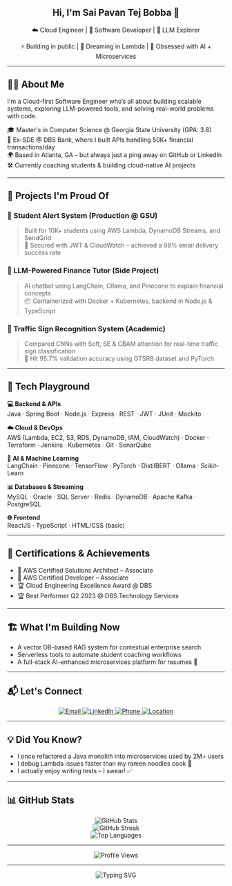 <h2 align="center">Hi, I'm Sai Pavan Tej Bobba 👋</h2>
<p align="center">☁️ Cloud Engineer | 🔧 Software Developer | 🧠 LLM Explorer</p>

<p align="center">
⚡ Building in public | 🚀 Dreaming in Lambda | 🧠 Obsessed with AI + Microservices
</p>

---

## 🙋‍♂️ About Me

I'm a Cloud-first Software Engineer who’s all about building scalable systems, exploring LLM-powered tools, and solving real-world problems with code.

🎓 Master's in Computer Science @ Georgia State University (GPA: 3.8)  
💼 Ex-SDE @ DBS Bank, where I built APIs handling 50K+ financial transactions/day  
🌍 Based in Atlanta, GA – but always just a ping away on GitHub or LinkedIn  
🛠 Currently coaching students & building cloud-native AI projects

---

## 🚀 Projects I'm Proud Of

### 🧾 Student Alert System (Production @ GSU)
> Built for 10K+ students using AWS Lambda, DynamoDB Streams, and SendGrid  
🔐 Secured with JWT & CloudWatch – achieved a 98% email delivery success rate

### 💸 LLM-Powered Finance Tutor (Side Project)
> AI chatbot using LangChain, Ollama, and Pinecone to explain financial concepts  
📦 Containerized with Docker + Kubernetes, backend in Node.js & TypeScript

### 🚦 Traffic Sign Recognition System (Academic)
> Compared CNNs with Soft, SE & CBAM attention for real-time traffic sign classification  
🎯 Hit 95.7% validation accuracy using GTSRB dataset and PyTorch

---

## 🧰 Tech Playground

**💻 Backend & APIs**  
Java · Spring Boot · Node.js · Express · REST · JWT · JUnit · Mockito  

**☁️ Cloud & DevOps**  
AWS (Lambda, EC2, S3, RDS, DynamoDB, IAM, CloudWatch) · Docker · Terraform · Jenkins · Kubernetes · Git · SonarQube  

**🧠 AI & Machine Learning**  
LangChain · Pinecone · TensorFlow · PyTorch · DistilBERT · Ollama · Scikit-Learn  

**📊 Databases & Streaming**  
MySQL · Oracle · SQL Server · Redis · DynamoDB · Apache Kafka · PostgreSQL  

**🌐 Frontend**  
ReactJS · TypeScript · HTML/CSS (basic)  

---

## 🧪 Certifications & Achievements

- 🏅 AWS Certified Solutions Architect – Associate  
- 🏅 AWS Certified Developer – Associate  
- 🏆 Cloud Engineering Excellence Award @ DBS  
- 🏆 Best Performer Q2 2023 @ DBS Technology Services  

---

## 🏗️ What I'm Building Now

- A vector DB-based RAG system for contextual enterprise search  
- Serverless tools to automate student coaching workflows  
- A full-stack AI-enhanced microservices platform for resumes 🤯  

---

## 📬 Let's Connect

<p align="center">
  <a href="mailto:pavanbobba09@gmail.com">
    <img src="https://img.shields.io/badge/Email-pavanbobba09%40gmail.com-D14836?style=for-the-badge&logo=gmail&logoColor=white" alt="Email" />
  </a>
  <a href="https://linkedin.com/in/pavanbobba-developer/">
    <img src="https://img.shields.io/badge/LinkedIn-pavanbobba--developer-0077B5?style=for-the-badge&logo=linkedin&logoColor=white" alt="LinkedIn" />
  </a>
  <a href="tel:+14044935721">
    <img src="https://img.shields.io/badge/Phone-%2B1--404--493--5721-green?style=for-the-badge&logo=whatsapp&logoColor=white" alt="Phone" />
  </a>
  <a href="https://www.google.com/maps/place/Atlanta,+GA/">
    <img src="https://img.shields.io/badge/Location-Atlanta,%20GA-yellow?style=for-the-badge&logo=google-maps&logoColor=white" alt="Location" />
  </a>
</p>

---

## 💡 Did You Know?

- I once refactored a Java monolith into microservices used by 2M+ users  
- I debug Lambda issues faster than my ramen noodles cook 🍜  
- I actually enjoy writing tests – I swear! ✅

---

## 📊 GitHub Stats

<div align="center">
  <img src="https://github-readme-stats.vercel.app/api?username=pavanbobba09&theme=tokyonight&hide_border=true&include_all_commits=true&count_private=true" alt="GitHub Stats" />
</div>
<div align="center">
  <img src="https://github-readme-streak-stats.herokuapp.com/?user=pavanbobba09&theme=tokyonight&hide_border=true" alt="GitHub Streak" />
</div>
<div align="center">
  <img src="https://github-readme-stats.vercel.app/api/top-langs/?username=pavanbobba09&theme=tokyonight&hide_border=true&include_all_commits=true&count_private=true&layout=compact" alt="Top Languages" />
</div>

---

<div align="center">
  <img src="https://komarev.com/ghpvc/?username=pavanbobba09&label=Profile%20views&color=0e75b6&style=flat" alt="Profile Views" />
</div>

---

<p align="center">
  <img src="https://readme-typing-svg.herokuapp.com?font=Fira+Code&weight=500&size=24&pause=1000&color=2E78C7&center=true&vCenter=true&width=435&lines=Let's+build+something+amazing!" alt="Typing SVG" />
</p>
